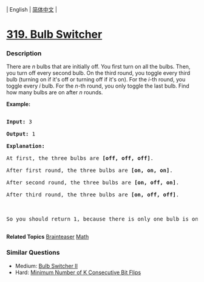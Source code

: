 | English | [简体中文](README.md) |

# [319. Bulb Switcher](https://leetcode-cn.com/problems/bulb-switcher)
 ### Description
<p>There are <i>n</i> bulbs that are initially off. You first turn on all the bulbs. Then, you turn off every second bulb. On the third round, you toggle every third bulb (turning on if it&#39;s off or turning off if it&#39;s on). For the <i>i</i>-th round, you toggle every <i>i</i> bulb. For the <i>n</i>-th round, you only toggle the last bulb. Find how many bulbs are on after <i>n</i> rounds.</p>

<p><b>Example:</b></p>

<pre>
<strong>Input: </strong>3
<strong>Output:</strong> 1 
<strong>Explanation:</strong> 
At first, the three bulbs are <b>[off, off, off]</b>.
After first round, the three bulbs are <b>[on, on, on]</b>.
After second round, the three bulbs are <b>[on, off, on]</b>.
After third round, the three bulbs are <b>[on, off, off]</b>. 

So you should return 1, because there is only one bulb is on.
</pre>

**Related Topics**  [Brainteaser](https://leetcode-cn.com/tag/brainteaser) [Math](https://leetcode-cn.com/tag/math) 

### Similar Questions
 - Medium:	[Bulb Switcher II](https://leetcode-cn.com/problems/bulb-switcher-ii) 
 - Hard:	[Minimum Number of K Consecutive Bit Flips](https://leetcode-cn.com/problems/minimum-number-of-k-consecutive-bit-flips) 
